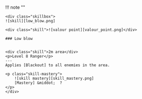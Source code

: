 !!! note ""

    <div class="skillbox">
    ![skill][low_blow.png]
    
    <div class="skill">![valour point][valour_point.png]</div>
    
    ### Low blow

    
    <div class="skill">2m area</div>
    <p>Level 8 Ranger</p>
    ---
    Applies [Blackout] to all enemies in the area.

    <p class="skill-mastery">
        ![skill mastery][skill_mastery.png] 
        [Mastery] &middot;  ?
    </p> 
    </div>

